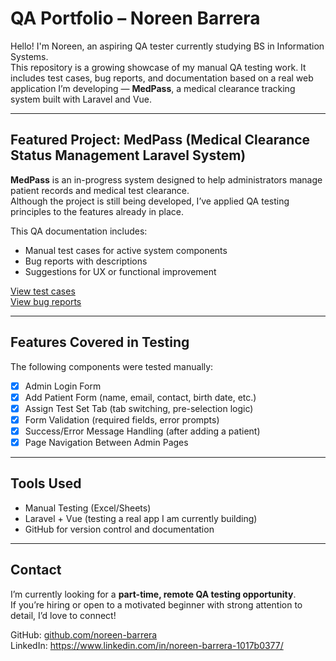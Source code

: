 # QA Portfolio – Noreen Barrera

Hello! I'm Noreen, an aspiring QA tester currently studying BS in Information Systems.  
This repository is a growing showcase of my manual QA testing work. It includes test cases, bug reports, and documentation based on a real web application I’m developing — **MedPass**, a medical clearance tracking system built with Laravel and Vue.

---

## Featured Project: MedPass (Medical Clearance Status Management Laravel System)

**MedPass** is an in-progress system designed to help administrators manage patient records and medical test clearance.  
Although the project is still being developed, I’ve applied QA testing principles to the features already in place.

This QA documentation includes:
- Manual test cases for active system components
- Bug reports with descriptions
- Suggestions for UX or functional improvement

[View test cases](./medpass-testing/test-cases.xlsx)  
[View bug reports](./medpass-testing/bug-reports.md)

---

## Features Covered in Testing

The following components were tested manually:

- [x] Admin Login Form
- [x] Add Patient Form (name, email, contact, birth date, etc.)
- [x] Assign Test Set Tab (tab switching, pre-selection logic)
- [x] Form Validation (required fields, error prompts)
- [x] Success/Error Message Handling (after adding a patient)
- [x] Page Navigation Between Admin Pages

---

## Tools Used

- Manual Testing (Excel/Sheets)
- Laravel + Vue (testing a real app I am currently building)
- GitHub for version control and documentation

---

## Contact

I’m currently looking for a **part-time, remote QA testing opportunity**.  
If you’re hiring or open to a motivated beginner with strong attention to detail, I’d love to connect!

GitHub: [github.com/noreen-barrera](https://github.com/noreen-barrera)  
LinkedIn: https://www.linkedin.com/in/noreen-barrera-1017b0377/
